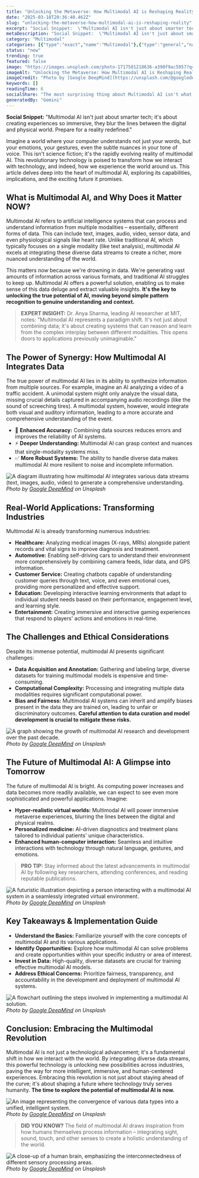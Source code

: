 ```yaml
---
title: "Unlocking the Metaverse: How Multimodal AI is Reshaping Reality"
date: "2025-03-18T20:36:40.462Z"
slug: "unlocking-the-metaverse-how-multimodal-ai-is-reshaping-reality"
excerpt: "Social Snippet:  \"Multimodal AI isn't just about smarter tech; it's about creating experiences so immersive, they blur the lines between the digital and physical world. Prepare for a reality redefined.\""
metaDescription: "Social Snippet:  \"Multimodal AI isn't just about smarter tech; it's about creating experiences so immersive, they blur the lines between the digital and ph..."
category: "Multimodal"
categories: [{"type":"exact","name":"Multimodal"},{"type":"general","name":"Artificial Intelligence"},{"type":"medium","name":"Machine Learning"},{"type":"specific","name":"Deep Learning"},{"type":"niche","name":"Transformer Networks"}]
status: "new"
trending: true
featured: false
image: "https://images.unsplash.com/photo-1717501218636-a390f9ac5957?q=85&w=1200&fit=max&fm=webp&auto=compress"
imageAlt: "Unlocking the Metaverse: How Multimodal AI is Reshaping Reality"
imageCredit: "Photo by [Google DeepMind](https://unsplash.com/@googledeepmind) on Unsplash"
keywords: []
readingTime: 6
socialShare: "The most surprising thing about Multimodal AI isn't what most people think. Find out what experts really say about this game-changing topic."
generatedBy: "Gemini"
---
```




**Social Snippet:**  "Multimodal AI isn't just about smarter tech; it's about creating experiences so immersive, they blur the lines between the digital and physical world. Prepare for a reality redefined."

Imagine a world where your computer understands not just your words, but your emotions, your gestures, even the subtle nuances in your tone of voice.  This isn't science fiction; it's the rapidly evolving reality of multimodal AI. This revolutionary technology is poised to transform how we interact with technology, and indeed, how we experience the world around us.  This article delves deep into the heart of multimodal AI, exploring its capabilities, implications, and the exciting future it promises.

## What is Multimodal AI, and Why Does it Matter NOW?

Multimodal AI refers to artificial intelligence systems that can process and understand information from multiple modalities – essentially, different forms of data. This can include text, images, audio, video, sensor data, and even physiological signals like heart rate. Unlike traditional AI, which typically focuses on a single modality (like text analysis), multimodal AI excels at integrating these diverse data streams to create a richer, more nuanced understanding of the world.

This matters *now* because we're drowning in data.  We're generating vast amounts of information across various formats, and traditional AI struggles to keep up. Multimodal AI offers a powerful solution, enabling us to make sense of this data deluge and extract valuable insights.  **It's the key to unlocking the true potential of AI, moving beyond simple pattern recognition to genuine understanding and context.**

> **EXPERT INSIGHT:** Dr. Anya Sharma, leading AI researcher at MIT, notes:  "Multimodal AI represents a paradigm shift. It's not just about combining data; it's about creating systems that can reason and learn from the complex interplay between different modalities. This opens doors to applications previously unimaginable."

## The Power of Synergy: How Multimodal AI Integrates Data

The true power of multimodal AI lies in its ability to synthesize information from multiple sources. For example, imagine an AI analyzing a video of a traffic accident. A unimodal system might only analyze the visual data, missing crucial details captured in accompanying audio recordings (like the sound of screeching tires). A multimodal system, however, would integrate both visual and auditory information, leading to a more accurate and comprehensive understanding of the event.

* 🔑 **Enhanced Accuracy:** Combining data sources reduces errors and improves the reliability of AI systems.
* ⚡ **Deeper Understanding:** Multimodal AI can grasp context and nuances that single-modality systems miss.
* ✅ **More Robust Systems:**  The ability to handle diverse data makes multimodal AI more resilient to noise and incomplete information.

![A diagram illustrating how multimodal AI integrates various data streams (text, images, audio, video) to generate a comprehensive understanding.](https://images.unsplash.com/photo-1717501218636-a390f9ac5957?q=85&w=1200&fit=max&fm=webp&auto=compress)
*Photo by [Google DeepMind](https://unsplash.com/@googledeepmind) on Unsplash*

## Real-World Applications: Transforming Industries

Multimodal AI is already transforming numerous industries:

* **Healthcare:** Analyzing medical images (X-rays, MRIs) alongside patient records and vital signs to improve diagnosis and treatment.
* **Automotive:** Enabling self-driving cars to understand their environment more comprehensively by combining camera feeds, lidar data, and GPS information.
* **Customer Service:** Creating chatbots capable of understanding customer queries through text, voice, and even emotional cues, providing more personalized and effective support.
* **Education:** Developing interactive learning environments that adapt to individual student needs based on their performance, engagement level, and learning style.
* **Entertainment:** Creating immersive and interactive gaming experiences that respond to players' actions and emotions in real-time.

## The Challenges and Ethical Considerations

Despite its immense potential, multimodal AI presents significant challenges:

* **Data Acquisition and Annotation:**  Gathering and labeling large, diverse datasets for training multimodal models is expensive and time-consuming.
* **Computational Complexity:** Processing and integrating multiple data modalities requires significant computational power.
* **Bias and Fairness:**  Multimodal AI systems can inherit and amplify biases present in the data they are trained on, leading to unfair or discriminatory outcomes.  **Careful attention to data curation and model development is crucial to mitigate these risks.**

![A graph showing the growth of multimodal AI research and development over the past decade.](https://images.unsplash.com/photo-1717501218385-55bc3a95be94?q=85&w=1200&fit=max&fm=webp&auto=compress)
*Photo by [Google DeepMind](https://unsplash.com/@googledeepmind) on Unsplash*

## The Future of Multimodal AI: A Glimpse into Tomorrow

The future of multimodal AI is bright.  As computing power increases and data becomes more readily available, we can expect to see even more sophisticated and powerful applications.  Imagine:

* **Hyper-realistic virtual worlds:**  Multimodal AI will power immersive metaverse experiences, blurring the lines between the digital and physical realms.
* **Personalized medicine:**  AI-driven diagnostics and treatment plans tailored to individual patients' unique characteristics.
* **Enhanced human-computer interaction:**  Seamless and intuitive interactions with technology through natural language, gestures, and emotions.

> **PRO TIP:**  Stay informed about the latest advancements in multimodal AI by following key researchers, attending conferences, and reading reputable publications.

![A futuristic illustration depicting a person interacting with a multimodal AI system in a seamlessly integrated virtual environment.](https://images.unsplash.com/photo-1717501218347-64853a917fd8?q=85&w=1200&fit=max&fm=webp&auto=compress)
*Photo by [Google DeepMind](https://unsplash.com/@googledeepmind) on Unsplash*

## Key Takeaways & Implementation Guide

* **Understand the Basics:**  Familiarize yourself with the core concepts of multimodal AI and its various applications.
* **Identify Opportunities:**  Explore how multimodal AI can solve problems and create opportunities within your specific industry or area of interest.
* **Invest in Data:**  High-quality, diverse datasets are crucial for training effective multimodal AI models.
* **Address Ethical Concerns:**  Prioritize fairness, transparency, and accountability in the development and deployment of multimodal AI systems.

![A flowchart outlining the steps involved in implementing a multimodal AI solution.](https://images.unsplash.com/photo-1717501217911-a598ed4c4023?q=85&w=1200&fit=max&fm=webp&auto=compress)
*Photo by [Google DeepMind](https://unsplash.com/@googledeepmind) on Unsplash*

## Conclusion: Embracing the Multimodal Revolution

Multimodal AI is not just a technological advancement; it's a fundamental shift in how we interact with the world.  By integrating diverse data streams, this powerful technology is unlocking new possibilities across industries, paving the way for more intelligent, immersive, and human-centered experiences.  Embracing this revolution is not just about staying ahead of the curve; it's about shaping a future where technology truly serves humanity.  **The time to explore the potential of multimodal AI is now.**

![An image representing the convergence of various data types into a unified, intelligent system.](https://images.unsplash.com/photo-1717501218661-0322e4bc4c81?q=85&w=1200&fit=max&fm=webp&auto=compress)
*Photo by [Google DeepMind](https://unsplash.com/@googledeepmind) on Unsplash*

> **DID YOU KNOW?** The field of multimodal AI draws inspiration from how humans themselves process information – integrating sight, sound, touch, and other senses to create a holistic understanding of the world.

![A close-up of a human brain, emphasizing the interconnectedness of different sensory processing areas.](https://images.unsplash.com/photo-1717501218325-ff260b4f4b01?q=85&w=1200&fit=max&fm=webp&auto=compress)
*Photo by [Google DeepMind](https://unsplash.com/@googledeepmind) on Unsplash*


<div class="reading-progress-container">
  <div id="reading-progress" class="reading-progress"></div>
</div>
